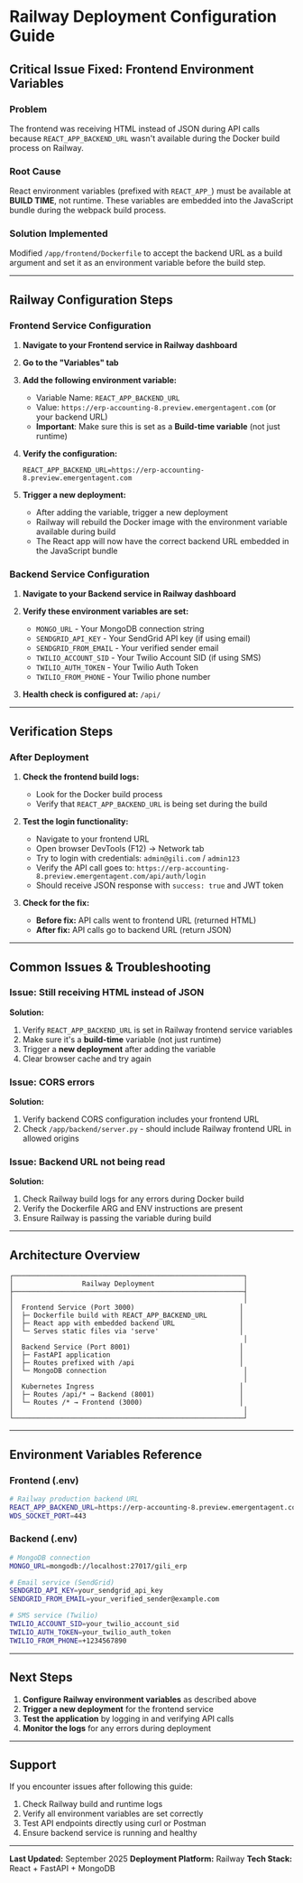# Railway Deployment Configuration Guide

## Critical Issue Fixed: Frontend Environment Variables

### Problem
The frontend was receiving HTML instead of JSON during API calls because `REACT_APP_BACKEND_URL` wasn't available during the Docker build process on Railway.

### Root Cause
React environment variables (prefixed with `REACT_APP_`) must be available at **BUILD TIME**, not runtime. These variables are embedded into the JavaScript bundle during the webpack build process.

### Solution Implemented
Modified `/app/frontend/Dockerfile` to accept the backend URL as a build argument and set it as an environment variable before the build step.

---

## Railway Configuration Steps

### Frontend Service Configuration

1. **Navigate to your Frontend service in Railway dashboard**

2. **Go to the "Variables" tab**

3. **Add the following environment variable:**
   - Variable Name: `REACT_APP_BACKEND_URL`
   - Value: `https://erp-accounting-8.preview.emergentagent.com` (or your backend URL)
   - **Important**: Make sure this is set as a **Build-time variable** (not just runtime)

4. **Verify the configuration:**
   ```
   REACT_APP_BACKEND_URL=https://erp-accounting-8.preview.emergentagent.com
   ```

5. **Trigger a new deployment:**
   - After adding the variable, trigger a new deployment
   - Railway will rebuild the Docker image with the environment variable available during build
   - The React app will now have the correct backend URL embedded in the JavaScript bundle

### Backend Service Configuration

1. **Navigate to your Backend service in Railway dashboard**

2. **Verify these environment variables are set:**
   - `MONGO_URL` - Your MongoDB connection string
   - `SENDGRID_API_KEY` - Your SendGrid API key (if using email)
   - `SENDGRID_FROM_EMAIL` - Your verified sender email
   - `TWILIO_ACCOUNT_SID` - Your Twilio Account SID (if using SMS)
   - `TWILIO_AUTH_TOKEN` - Your Twilio Auth Token
   - `TWILIO_FROM_PHONE` - Your Twilio phone number

3. **Health check is configured at:** `/api/`

---

## Verification Steps

### After Deployment

1. **Check the frontend build logs:**
   - Look for the Docker build process
   - Verify that `REACT_APP_BACKEND_URL` is being set during the build

2. **Test the login functionality:**
   - Navigate to your frontend URL
   - Open browser DevTools (F12) → Network tab
   - Try to login with credentials: `admin@gili.com` / `admin123`
   - Verify the API call goes to: `https://erp-accounting-8.preview.emergentagent.com/api/auth/login`
   - Should receive JSON response with `success: true` and JWT token

3. **Check for the fix:**
   - **Before fix:** API calls went to frontend URL (returned HTML)
   - **After fix:** API calls go to backend URL (return JSON)

---

## Common Issues & Troubleshooting

### Issue: Still receiving HTML instead of JSON

**Solution:**
1. Verify `REACT_APP_BACKEND_URL` is set in Railway frontend service variables
2. Make sure it's a **build-time** variable (not just runtime)
3. Trigger a **new deployment** after adding the variable
4. Clear browser cache and try again

### Issue: CORS errors

**Solution:**
1. Verify backend CORS configuration includes your frontend URL
2. Check `/app/backend/server.py` - should include Railway frontend URL in allowed origins

### Issue: Backend URL not being read

**Solution:**
1. Check Railway build logs for any errors during Docker build
2. Verify the Dockerfile ARG and ENV instructions are present
3. Ensure Railway is passing the variable during build

---

## Architecture Overview

```
┌─────────────────────────────────────────────────────────┐
│                 Railway Deployment                      │
├─────────────────────────────────────────────────────────┤
│                                                         │
│  Frontend Service (Port 3000)                          │
│  ├─ Dockerfile build with REACT_APP_BACKEND_URL        │
│  ├─ React app with embedded backend URL                │
│  └─ Serves static files via 'serve'                    │
│                                                         │
│  Backend Service (Port 8001)                           │
│  ├─ FastAPI application                                │
│  ├─ Routes prefixed with /api                          │
│  └─ MongoDB connection                                  │
│                                                         │
│  Kubernetes Ingress                                    │
│  ├─ Routes /api/* → Backend (8001)                     │
│  └─ Routes /* → Frontend (3000)                        │
│                                                         │
└─────────────────────────────────────────────────────────┘
```

---

## Environment Variables Reference

### Frontend (.env)
```bash
# Railway production backend URL
REACT_APP_BACKEND_URL=https://erp-accounting-8.preview.emergentagent.com
WDS_SOCKET_PORT=443
```

### Backend (.env)
```bash
# MongoDB connection
MONGO_URL=mongodb://localhost:27017/gili_erp

# Email service (SendGrid)
SENDGRID_API_KEY=your_sendgrid_api_key
SENDGRID_FROM_EMAIL=your_verified_sender@example.com

# SMS service (Twilio)
TWILIO_ACCOUNT_SID=your_twilio_account_sid
TWILIO_AUTH_TOKEN=your_twilio_auth_token
TWILIO_FROM_PHONE=+1234567890
```

---

## Next Steps

1. **Configure Railway environment variables** as described above
2. **Trigger a new deployment** for the frontend service
3. **Test the application** by logging in and verifying API calls
4. **Monitor the logs** for any errors during deployment

---

## Support

If you encounter issues after following this guide:
1. Check Railway build and runtime logs
2. Verify all environment variables are set correctly
3. Test API endpoints directly using curl or Postman
4. Ensure backend service is running and healthy

---

**Last Updated:** September 2025
**Deployment Platform:** Railway
**Tech Stack:** React + FastAPI + MongoDB
